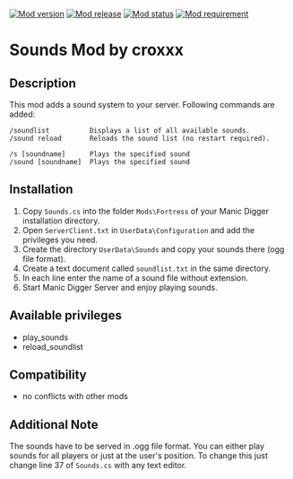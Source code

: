 [![Mod version](https://img.shields.io/badge/mod_version-1.1-brightgreen.svg?style=flat-square)]()
[![Mod release](https://img.shields.io/badge/release_date-2013--11--17-brightgreen.svg?style=flat-square)]()
[![Mod status](https://img.shields.io/badge/mod_status-stable-brightgreen.svg?style=flat-square)]()
[![Mod requirement](https://img.shields.io/badge/manicdigger_version->2014--01--17-brightgreen.svg?style=flat-square)]()

Sounds Mod by croxxx
====================

Description
-----------
This mod adds a sound system to your server.
Following commands are added:

	/soundlist          Displays a list of all available sounds.
	/sound reload       Reloads the sound list (no restart required).
	
	/s [soundname]      Plays the specified sound
	/sound [soundname]  Plays the specified sound


Installation
------------
1. Copy `Sounds.cs` into the folder `Mods\Fortress` of your Manic Digger installation directory.
2. Open `ServerClient.txt` in `UserData\Configuration` and add the privileges you need.
3. Create the directory `UserData\Sounds` and copy your sounds there (ogg file format).
4. Create a text document called `soundlist.txt` in the same directory.
5. In each line enter the name of a sound file without extension.
6. Start Manic Digger Server and enjoy playing sounds.


Available privileges
--------------------
- play_sounds
- reload_soundlist


Compatibility
-------------
- no conflicts with other mods


Additional Note
---------------
The sounds have to be served in .ogg file format.
You can either play sounds for all players or just at the user's position.
To change this just change line 37 of `Sounds.cs` with any text editor.
